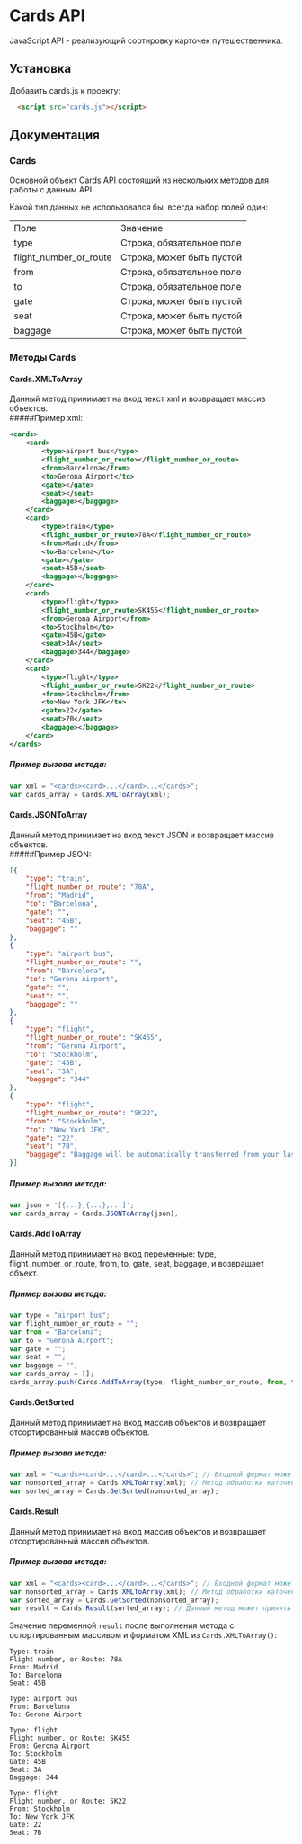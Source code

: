 # Cards API

JavaScript API - реализующий сортировку карточек путешественника.

## Установка

Добавить cards.js к проекту:
```html
  <script src="cards.js"></script>
```
## Документация

### Cards

Основной объект Cards API состоящий из нескольких методов для работы с данным API.

Какой тип данных не использовался бы, всегда набор полей один:
<table>
  <tr><td>Поле</td><td>Значение</td></tr>
  <tr>
    <td>
      type
    </td>
    <td>
      Строка, обязательное поле
    </td>
  </tr>
  <tr>
    <td>
      flight_number_or_route
    </td>
    <td>
      Строка, может быть пустой
    </td>
  </tr>
  <tr>
    <td>
      from
    </td>
    <td>
      Строка, обязательное поле
    </td>
  </tr>
  <tr>
    <td>
      to
    </td>
    <td>
      Строка, обязательное поле
    </td>
  </tr>
  <tr>
    <td>
      gate
    </td>
    <td>
      Строка, может быть пустой
    </td>
  </tr>
  <tr>
    <td>
      seat
    </td>
    <td>
      Строка, может быть пустой
    </td>
  </tr>
  <tr>
    <td>
      baggage
    </td>
    <td>
      Строка, может быть пустой
    </td>
  </tr>
</table>

### Методы Cards

#### Cards.XMLToArray

Данный метод принимает на вход текст xml и возвращает массив объектов.</br>
#####Пример xml:
```xml
<cards>
	<card>
		<type>airport bus</type>
		<flight_number_or_route></flight_number_or_route>
		<from>Barcelona</from>
		<to>Gerona Airport</to>
		<gate></gate>
		<seat></seat>
		<baggage></baggage>
	</card>
	<card>
		<type>train</type>
		<flight_number_or_route>78A</flight_number_or_route>
		<from>Madrid</from>
		<to>Barcelona</to>
		<gate></gate>
		<seat>45B</seat>
		<baggage></baggage>
	</card>
	<card>
		<type>flight</type>
		<flight_number_or_route>SK455</flight_number_or_route>
		<from>Gerona Airport</from>
		<to>Stockholm</to>
		<gate>45B</gate>
		<seat>3A</seat>
		<baggage>344</baggage>
	</card>
	<card>
		<type>flight</type>
		<flight_number_or_route>SK22</flight_number_or_route>
		<from>Stockholm</from>
		<to>New York JFK</to>
		<gate>22</gate>
		<seat>7B</seat>
		<baggage></baggage>
	</card>
</cards>
```
##### Пример вызова метода:
```js
var xml = "<cards><card>...</card>...</cards>";
var cards_array = Cards.XMLToArray(xml);
```

#### Cards.JSONToArray

Данный метод принимает на вход текст JSON и возвращает массив объектов.</br>
#####Пример JSON:
```json
[{
	"type": "train",
	"flight_number_or_route": "78A",
	"from": "Madrid",
	"to": "Barcelona",
	"gate": "",
	"seat": "45B",
	"baggage": ""
},
{
	"type": "airport bus",
	"flight_number_or_route": "",
	"from": "Barcelona",
	"to": "Gerona Airport",
	"gate": "",
	"seat": "",
	"baggage": ""
},
{
	"type": "flight",
	"flight_number_or_route": "SK455",
	"from": "Gerona Airport",
	"to": "Stockholm",
	"gate": "45B",
	"seat": "3A",
	"baggage": "344"
},
{
	"type": "flight",
	"flight_number_or_route": "SK22",
	"from": "Stockholm",
	"to": "New York JFK",
	"gate": "22",
	"seat": "7B",
	"baggage": "Baggage will be automatically transferred from your last leg."
}]
```
##### Пример вызова метода:
```js
var json = '[{...},{...},...]';
var cards_array = Cards.JSONToArray(json);
```

#### Cards.AddToArray

Данный метод принимает на вход переменные: type, flight_number_or_route, from, to, gate, seat, baggage, и возвращает объект.</br>
##### Пример вызова метода:
```js
var type = "airport bus";
var flight_number_or_route = "";
var from = "Barcelona";
var to = "Gerona Airport";
var gate = "";
var seat = "";
var baggage = "";
var cards_array = [];
cards_array.push(Cards.AddToArray(type, flight_number_or_route, from, to, gate, seat, baggage));
```

#### Cards.GetSorted
Данный метод принимает на вход массив объектов и возвращает отсортированный массив объектов.</br>
##### Пример вызова метода:
```js
var xml = "<cards><card>...</card>...</cards>"; // Входной формат может быть XML, JSON или добавление через метод Cards.AddToArray
var nonsorted_array = Cards.XMLToArray(xml); // Метод обработки каточек зависит от типа входных данных
var sorted_array = Cards.GetSorted(nonsorted_array);
```

#### Cards.Result
Данный метод принимает на вход массив объектов и возвращает отсортированный массив объектов.</br>
##### Пример вызова метода:
```js
var xml = "<cards><card>...</card>...</cards>"; // Входной формат может быть XML, JSON или добавление через метод Cards.AddToArray
var nonsorted_array = Cards.XMLToArray(xml); // Метод обработки каточек зависит от типа входных данных
var sorted_array = Cards.GetSorted(nonsorted_array);
var result = Cards.Result(sorted_array); // Данный метод может принять не отсортированный массив и вернуть не отсортированный результат.
```
Значение переменной ```result``` после выполнения метода с остортированным массивом и форматом XML из ```Cards.XMLToArray()```:
```
Type: train
Flight number, or Route: 78A
From: Madrid
To: Barcelona
Seat: 45B

Type: airport bus
From: Barcelona
To: Gerona Airport

Type: flight
Flight number, or Route: SK455
From: Gerona Airport
To: Stockholm
Gate: 45B
Seat: 3A
Baggage: 344

Type: flight
Flight number, or Route: SK22
From: Stockholm
To: New York JFK
Gate: 22
Seat: 7B
```
